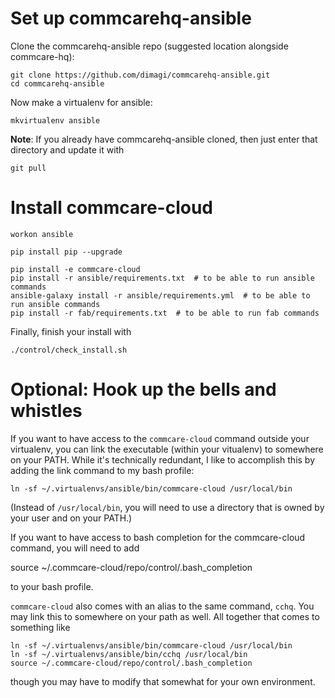 # Set up commcarehq-ansible

Clone the commcarehq-ansible repo (suggested location alongside commcare-hq):

```
git clone https://github.com/dimagi/commcarehq-ansible.git
cd commcarehq-ansible
```

Now make a virtualenv for ansible:

```
mkvirtualenv ansible
```

**Note**: If you already have commcarehq-ansible cloned, then just enter that directory
and update it with

```
git pull
```

# Install commcare-cloud

```
workon ansible
```

```
pip install pip --upgrade
```

```
pip install -e commcare-cloud
pip install -r ansible/requirements.txt  # to be able to run ansible commands
ansible-galaxy install -r ansible/requirements.yml  # to be able to run ansible commands
pip install -r fab/requirements.txt  # to be able to run fab commands
```

Finally, finish your install with

```
./control/check_install.sh
```

# Optional: Hook up the bells and whistles

If you want to have access to the `commcare-cloud` command outside your virtualenv,
you can link the executable (within your vitualenv) to somewhere on your PATH.
While it's technically redundant, I like to accomplish this by adding the link command
to my bash profile:

```
ln -sf ~/.virtualenvs/ansible/bin/commcare-cloud /usr/local/bin
```

(Instead of `/usr/local/bin`, you will need to use a directory that is owned by your user
and on your PATH.)

If you want to have access to bash completion for the commcare-cloud command, you will
need to add

source ~/.commcare-cloud/repo/control/.bash_completion

to your bash profile.

`commcare-cloud` also comes with an alias to the same command, `cchq`. You may link this
to somewhere on your path as well. All together that comes to something like

```
ln -sf ~/.virtualenvs/ansible/bin/commcare-cloud /usr/local/bin
ln -sf ~/.virtualenvs/ansible/bin/cchq /usr/local/bin
source ~/.commcare-cloud/repo/control/.bash_completion
```

though you may have to modify that somewhat for your own environment.
